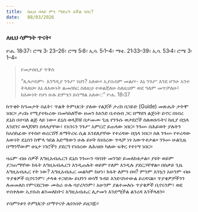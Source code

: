 ```yaml
---
title:  ከዚህ በላይ ምን ማድረግ እችል ነበር?
date:   08/03/2026
---
```


### ለዚህ ሳምንት ጥናት፡
ዮሐ. 18፡37፣ ሮሜ 3፡ 23–26፣ ሮሜ 5፡8፣ ኢሳ. 5፡1–4፣ ማቴ. 21፡33–39፣ ኢሳ. 53፡4፣ ሮሜ 3፡1–4።

> <p>የመታሰቢያ ጥቅስ</p>
> “ጲላጦስም፦ እንግዲያ ንጉሥ ነህን? አለው። ኢየሱስም መልሶ፡- እኔ ንጉሥ እንደ ሆንሁ አንተ ትላለህ። እኔ ለእውነት ልመሰክር ስለዚህ ተወልጃለሁ ስለዚህም ወደ ዓለም መጥቻለሁ፤ ከእውነት የሆነ ሁሉ ድምፄን ይሰማል አለው::” ዮሐ. 18፡37

ከጥቂት ከዓመታት በፊት፣ ጥልቅ ትምህርት ያለው የልጆች ታሪክ በጋይድ (Guide) መጽሔት ታትሞ ነበር። ታሪኩ የሚያተኩረው በመካከለኛው ዘመን ከአንድ ቤተሰብ ጋር በማደጎ ልጅነት ይኖር በነበረ ዴኒስ በተባለ ልጅ ላይ ነው። ዴኒስ ወላጆቹ በታመሙ ጊዜ የንጉሱ ወታደሮች ስለወሰዱትና ከዚያ በኋላ እንደገና ወላጆቹን ስላላያቸው፣ የአገሩን ንጉሥ አምርሮ ይጠላው ነበር። ንጉሡ በሕይወት ያሉትን ከአስከፊው የተስቦ ወረርሽኝ ለማትረፍ ሲል እንደለያቸው የተረዳው በኋላ ነበር። ስለ ንጉሡ የተረዳው እውነት ዴኒስን ከሞላ ጎደል እድሜውን ሁሉ ይዞት ከነበረው ጥላቻ ነፃ አውጥቶታል። ንጉሡ ሁልጊዜ በማንኛውም ሁኔታ ነገሮችን ያደርግ የነበረው ለሕዝቡ ካለው ፍቅር የተነሣ ነበር።

ዛሬም ብዙ ሰዎች እግዚአብሔርን ዴኒስ ንጉሡን ባየበት መንገድ ይመለከቱታል። ያዩት ወይም ያጋጠማቸው ክፋት እግዚአብሔርን እንዲጠሉት ወይም የለም እንዲሉ ያደርጋቸዋል። በስቃይ ጊዜ እግዚአብሔር የት ነው? እግዚአብሔር መልካም ከሆነ፣ ክፋት ለምን በዛ? ምንም እንኳን አሁንም ብዙ ጥያቄዎች ቢኖሩንም፣ ታላቁ ተጋድሎ ይህንን ወሳኝ ጉዳይ እንድናስተውል ይረዳናል። ጥያቄዎቻችንን ለመመለስ የምናደርገው ሙከራ ሁሉ ባያረካንም፣ አሁንም ያልተመለሱ ጥያቄዎች ቢኖሩንም፣ ወደ ተሰቀለው ኢየሱስ ልንመለከትና እግዚአብሔር ሊታመን እንደሚችል ልንረዳ እንችላለን።

_የሳምንቱን ትምህርት በማጥናት ለሰንበት ይዘጋጁ።_